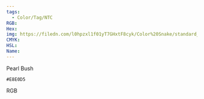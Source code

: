 ```yaml
---
tags:
  - Color/Tag/NTC
RGB:
Hex:
img: https://filedn.com/l0hpzxl1f01yT7GHxtF8cyk/Color%20Snake/standard_csv_to_svg/E8E0D5.svg
CMYK:
HSL:
Name:
---
```

Pearl Bush
```palette
#E8E0D5
```
RGB
